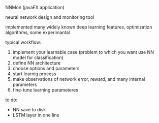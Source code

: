 NNMon (javaFX application)

neural network design and monitoring tool

implemented many widely known deep learning features, optimization algorithms, some experimantal

typical workflow:

1. implement your learnable case (problem to which you want use NN model for classification)
2. define NN architecture
3. choose options and parameters
4. start learnig process
5. make observations of network error, reward, and many internal parameters
6. fine-tune learning parameteres

to do:
- NN save to disk
- LSTM layer in one line
